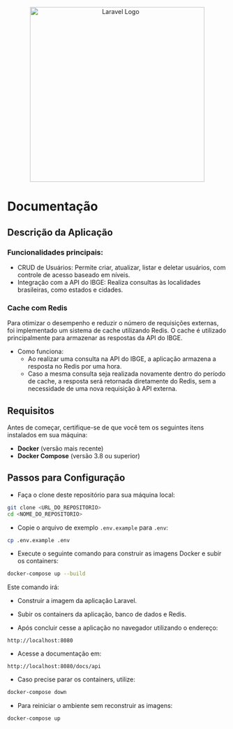 <p align="center"><a href="https://laravel.com" target="_blank"><img src="https://raw.githubusercontent.com/laravel/art/master/logo-lockup/5%20SVG/2%20CMYK/1%20Full%20Color/laravel-logolockup-cmyk-red.svg" width="400" alt="Laravel Logo"></a></p>

  # Documentação

## Descrição da Aplicação

### Funcionalidades principais:

- CRUD de Usuários: Permite criar, atualizar, listar e deletar usuários, com controle de acesso baseado em níveis.
- Integração com a API do IBGE: Realiza consultas às localidades brasileiras, como estados e cidades.

### Cache com Redis

Para otimizar o desempenho e reduzir o número de requisições externas, foi implementado um sistema de cache utilizando Redis. O cache é utilizado principalmente para armazenar as respostas da API do IBGE.

- Como funciona:
  - Ao realizar uma consulta na API do IBGE, a aplicação armazena a resposta no Redis por uma hora.
  - Caso a mesma consulta seja realizada novamente dentro do período de cache, a resposta será retornada diretamente do Redis, sem a necessidade de uma nova requisição à API externa.


## Requisitos
Antes de começar, certifique-se de que você tem os seguintes itens instalados em sua máquina:

- **Docker** (versão mais recente)
- **Docker Compose** (versão 3.8 ou superior)

## Passos para Configuração

- Faça o clone deste repositório para sua máquina local:

```bash
git clone <URL_DO_REPOSITORIO>
cd <NOME_DO_REPOSITORIO>
```

- Copie o arquivo de exemplo `.env.example` para `.env`:

```bash
cp .env.example .env
```

- Execute o seguinte comando para construir as imagens Docker e subir os containers:

```bash
docker-compose up --build
```

Este comando irá:
- Construir a imagem da aplicação Laravel.
- Subir os containers da aplicação, banco de dados e Redis.

- Após concluir cesse a aplicação no navegador utilizando o endereço:

```
http://localhost:8080
```

- Acesse a documentação em:

```
http://localhost:8080/docs/api
```

- Caso precise parar os containers, utilize:

```bash
docker-compose down
```

- Para reiniciar o ambiente sem reconstruir as imagens:

```bash
docker-compose up
```

